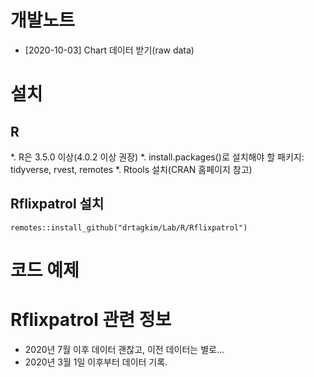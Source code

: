 # 개발노트
* [2020-10-03] Chart 데이터 받기(raw data)

# 설치
## R
*. R은 3.5.0 이상(4.0.2 이상 권장)
*. install.packages()로 설치해야 할 패키지: tidyverse, rvest, remotes
*. Rtools 설치(CRAN 홈페이지 참고)

## Rflixpatrol 설치

```
remotes::install_github("drtagkim/Lab/R/Rflixpatrol")
```

# 코드 예제

# Rflixpatrol 관련 정보
* 2020년 7월 이후 데이터 괜찮고, 이전 데이터는 별로...
* 2020년 3월 1일 이후부터 데이터 기록.